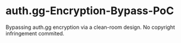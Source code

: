 # auth.gg-Encryption-Bypass-PoC
Bypassing auth.gg encryption via a clean-room design. No copyright infringement commited.
